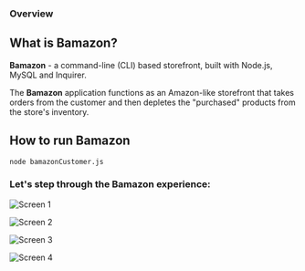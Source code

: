 ### Overview
## What is Bamazon?

**Bamazon** - a command-line (CLI) based storefront, built with Node.js, MySQL and Inquirer.

The **Bamazon** application functions as an Amazon-like storefront that takes orders from the customer and then depletes the "purchased" products from the store's inventory.

## How to run Bamazon

```node bamazonCustomer.js```

### Let's step through the Bamazon experience: 
![Screen 1](images/bamazon_2.png "Screen 1")

![Screen 2](images/bamazon_1.png "Screen 2")

![Screen 3](images/bamazon_3.png "Screen 3")

![Screen 4](images/bamazon_4.png "Screen 4")